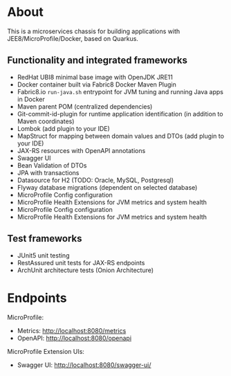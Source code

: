 # About

This is a microservices chassis for building applications with JEE8/MicroProfile/Docker, based on Quarkus.

## Functionality and integrated frameworks

- RedHat UBI8 minimal base image with OpenJDK JRE11
- Docker container built via Fabric8 Docker Maven Plugin
- Fabric8.io `run-java.sh` entrypoint for JVM tuning and running Java apps in Docker
- Maven parent POM (centralized dependencies)
- Git-commit-id-plugin for runtime application identification (in addition to Maven coordinates)
- Lombok (add plugin to your IDE)
- MapStruct for mapping between domain values and DTOs (add plugin to your IDE)
- JAX-RS resources with OpenAPI annotations
- Swagger UI
- Bean Validation of DTOs
- JPA with transactions
- Datasource for H2 (TODO: Oracle, MySQL, Postgresql)
- Flyway database migrations (dependent on selected database)
- MicroProfile Config configuration
- MicroProfile Health Extensions for JVM metrics and system health
- MicroProfile Config configuration
- MicroProfile Health Extensions for JVM metrics and system health

## Test frameworks

- JUnit5 unit testing
- RestAssured unit tests for JAX-RS endpoints
- ArchUnit architecture tests (Onion Architecture)

# Endpoints

MicroProfile:
- Metrics: [http://localhost:8080/metrics](http://localhost:8080/metrics)
- OpenAPI: [http://localhost:8080/openapi](http://localhost:8080/openapi)

MicroProfile Extension UIs:
- Swagger UI: [http://localhost:8080/swagger-ui/](http://localhost:8080/swagger-ui/)
